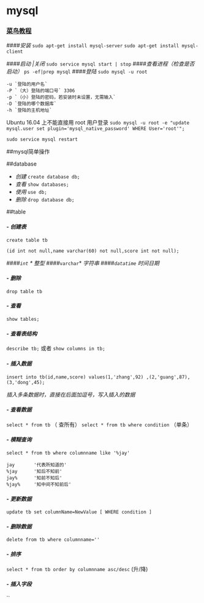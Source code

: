 #	mysql
### [菜鸟教程](www.runoob.com)

####*安装*
`sudo apt-get install mysql-server`
`sudo apt-get install mysql-client`

####*启动 |关闭*
`sudo service mysql start | stop`
####*查看进程（检查是否启动）*
`ps -ef|prep mysql`
####*登陆*
`sudo mysql -u root`
```
-u `登陆的用户名`
-P `（大）登陆的端口号` 3306
-p `（小）登陆的密码，若安装时未设置，无需输入`
-D `登陆的哪个数据库`
-h `登陆的主机地址`
```
Ubuntu 16.04 上不能直接用 root 用户登录
`sudo mysql -u root -e "update mysql.user set plugin='mysql_native_password' WHERE User='root'";`

`sudo service mysql restart`

##mysql简单操作

##database
- *创建*
`create database db;`
- *查看*
`show databases;`
- *使用*
`use db;`
- *删除*
`drop database db;`

##table
#### - *创建表*
`create table tb`
```
(id int not null,name varchar(60) not null,score int not null);
```
####*`int` *   *整型*
####*`varchar`*   *字符串*
####*`datatime`*     *时间日期*
#### - *删除*
`drop table tb`

#### - *查看*
`show tables;`

#### - *查看表结构*
`describe tb;` 或者 `show columns in tb;`

#### - *插入数据*
`insert into tb(id,name,score) values(1,'zhang',92) ,(2,'guang',87),(3,'dong',45);`

   *插入多条数据时，直接在后面加逗号，写入插入的数据*

#### - *查看数据*
`select * from tb`   （ 查所有）
`select * from tb where condition`   （单条）
#### - *模糊查询*
`select * from tb where columnname like '%jay'`
```
jay       '代表所知道的'
%jay      '知后不知前'
jay%      '知前不知后'
%jay%     '知中间不知前后'
```
#### - *更新数据*
`update tb set columnName=NewValue [ WHERE condition ]`
#### - *删除数据*
`delete from tb where columnname=''`

#### - *排序*
`select * from tb order by columnname asc/desc` (升/降)

#### - *插入字段*
``

